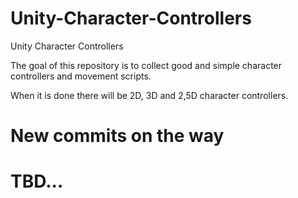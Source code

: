 # Unity-Character-Controllers
Unity Character Controllers

The goal of this repository is to collect good and simple character controllers and movement scripts. 

When it is done there will be 2D, 3D and 2,5D character controllers.


# New commits on the way

# TBD...
